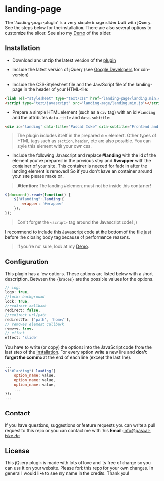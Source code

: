 # landing-page

The '_landing-page_-plugin' is a very simple image slider built with jQuery. See the steps below for the installation. There are also several options to customize the slider. See also my [Demo](http://dev.pascal-iske.de/demos/landing-page/) of the slider.


## Installation

- Download and unzip the latest version of the [plugin](https://github.com/pascaliske/landing-page/archive/master.zip)

- Include the latest version of jQuery (see [Google Developers](https://developers.google.com/speed/libraries/devguide#jquery) for cdn-version)

- Include the CSS-Stylesheet file  and the JavaScript file of the landing-page in the header of your HTML-file:
```html
<link rel="stylesheet" type="text/css" href="landing-page/landing.min.css">
<script type="text/javascript" src="landing-page/landing.min.js"></script>
```

- Prepare a simple HTML element (such as a `div` tag) with an id `#landing` and the attributes `data-title` and `data-subtitle`:
```html
<div id="landing" data-title="Pascal Iske" data-subtitle="Frontend and Web Developement"></div>
```
>The plugin includes itself in the prepared `div` element. Other types of HTML tags such as `section`, `header`, etc are also possible. You can style this element with your own css.

- Include the following Javascript and replace **#landing** with the id of the element you've prepared in the previous step and **#wrapper** with the container of your site. This container is needed for fade in after the landing element is removed! So if you don't have an container around your site please make on.

>**Attention:** The landing #element must not be inside this container!

```javascript
$(document).ready(function() {
	$("#landing").landing({
		wrapper: '#wrapper'
	});
});
```
>Don't forget the `<script>` tag around the Javascript code! ;)

I recommend to include this Javascript code at the bottom of the file just before the closing body tag because of performance reasons.

>If you're not sure, look at my [Demo](http://dev.pascal-iske.de/demos/landing-page/).

## Configuration

This plugin has a few options. These options are listed below with a short description. Between the `{braces}` are the possible values for the options.
```javascript
// logo
logo: true,
//locks background
lock: true,
//redirect callback
redirect: false,
//redirect url/path
redirectTo: ['path', 'home/'],
// removes element callback
remove: true,
// effect
effect: 'slide'
```
You have to write (or copy) the options into the JavaScript code from the last step of the [Installation](#installation). For every option write a new line and **don't forget the comma** at the end of each line (except the last line).
```javascript
...
$("#landing").landing({
	option_name: value,
	option_name: value,
	option_name: value,
	...
});
...
```

## Contact
If you have questions, suggestions or feature requests you can write a pull request to this repo or you can contact me with this **Email**: [info@pascal-iske.de](mailto:info@pascal-iske.de).

## License
This jQuery plugin is made with lots of love and its free of charge so you can use it on your website. Please fork this repo for your own changes. In general I would like to see my name in the credits. Thank you!
